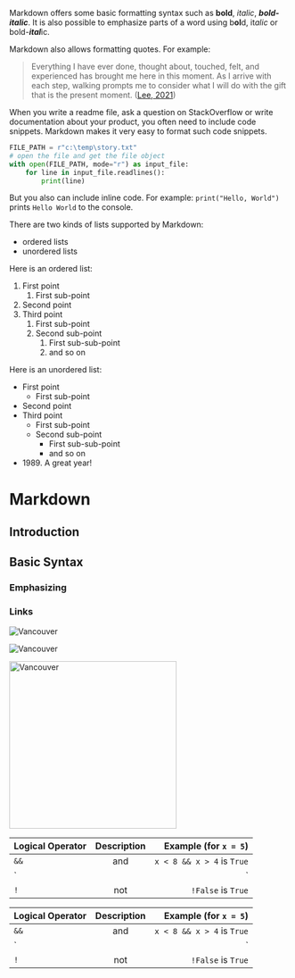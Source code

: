 Markdown offers some basic formatting syntax such as **bold**, *italic*, ***bold-italic***. It is also possible to emphasize parts of a word using b**ol**d, it*alic* or bold-***ital***ic.

Markdown also allows formatting quotes. For example: 
> Everything I have ever done, thought about, touched, felt, and experienced has 
> brought me here in this moment. As I arrive with each step, walking prompts me 
> to consider what I will do with the gift that is the present moment. 
> ([Lee, 2021](https://dx.doi.org/10.14288/1.0401116))

When you write a readme file, ask a question on StackOverflow or write documentation about your product, you often need to include code snippets. Markdown makes it very easy to format such code snippets. 

```python 
FILE_PATH = r"c:\temp\story.txt" 
# open the file and get the file object 
with open(FILE_PATH, mode="r") as input_file:
    for line in input_file.readlines(): 
        print(line) 
``` 

But you also can include inline code. For example: `print("Hello, World")` prints `Hello World` to the console.


There are two kinds of lists supported by Markdown: 

- ordered lists 
- unordered lists 

Here is an ordered list: 
1. First point 
    1. First sub-point 
2. Second point 
3. Third point 
    1. First sub-point 
    2. Second sub-point 
        1. First sub-sub-point 
        2. and so on 

Here is an unordered list: 
- First point 
  - First sub-point 
- Second point
- Third point 
  - First sub-point 
  - Second sub-point 
    - First sub-sub-point 
    - and so on 
- 1989\. A great year!

# Markdown 
## Introduction 
## Basic Syntax 
### Emphasizing 
### Links

![Vancouver](images/markdown/vancouver-map-geomo.jpg)

![Vancouver](images/markdown/vancouver-map-geomo.jpg "A map of Vancouver")

<img src="images/markdown/vancouver-map-geomo.jpg" alt="Vancouver" width="300" />


| **Logical Operator** | Description | Example (for `x = 5`) | 
| :------------------- | :----------: | ----------------------------: | 
| `&&` | and | `x < 8 && x > 4` is `True` | 
| `||` | or | `x == 4 || x == 6` is `False` | 
| `!` | not | `!False` is `True` |


| **Logical Operator** | Description | Example (for `x = 5`) | 
| :------------------- | :---------: | ----------------------------: | 
| `&&` | and | `x < 8 && x > 4` is `True` | 
| `||` | or | `x == 4 || x == 6` is `False` | 
| `!` | not | `!False` is `True` |